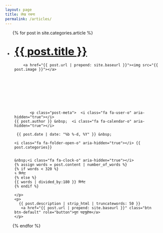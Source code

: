 ```yaml
---
layout: page
title: लेख रचना
permalink: /articles/
---
```



<ul class="post-list">
    {% for post in site.categories.article %}
  <li>
        
<div style="margin: 6px;">
        <h2>
          <a class="post-link" href="{{ post.url | prepend: site.baseurl }}" style="font-size: 35px;">{{ post.title }}</a>
        </h2>


     
        <a href="{{ post.url | prepend: site.baseurl }}"><img src="{{ post.image }}"></a>

     
     
      
     



    
           <p class="post-meta">  <i class="fa fa-user-o" aria-hidden="true"></i>
    {{ post.author }} &nbsp;  <i class="fa fa-calendar-o" aria-hidden="true"></i>

     {{ post.date | date: "%b %-d, %Y" }} &nbsp;

    <i class="fa fa-folder-open-o" aria-hidden="true"></i> {{ post.categories}}


    &nbsp;<i class="fa fa-clock-o" aria-hidden="true"></i>
    {% assign words = post.content | number_of_words %}
    {% if words < 320 %}
    १ मिनेट 
    {% else %}
    {{ words | divided_by:180 }} मिनेट 
    {% endif %}

    </p>
    <p>
      {{ post.description | strip_html | truncatewords: 50 }} 
       <a href="{{ post.url | prepend: site.baseurl }}" class="btn btn-default" role="button">पुरा पढ्नुहोस</a>
    </p>

  </div>
</li> 
    {% endfor %}
</ul>

